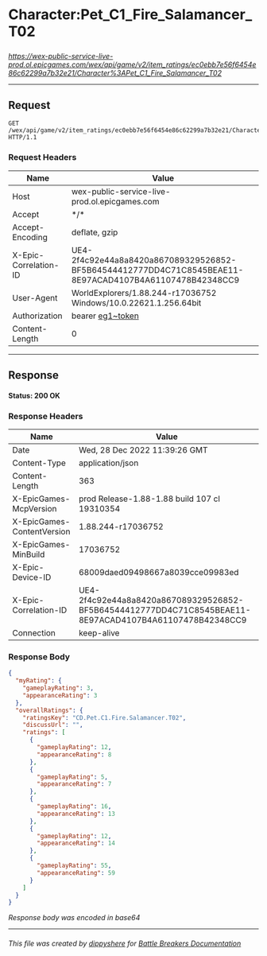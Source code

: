 # Character:Pet_C1_Fire_Salamancer_T02

#####

*https://wex-public-service-live-prod.ol.epicgames.com/wex/api/game/v2/item_ratings/ec0ebb7e56f6454e86c62299a7b32e21/Character%3APet_C1_Fire_Salamancer_T02*

___

## Request

```http request
GET /wex/api/game/v2/item_ratings/ec0ebb7e56f6454e86c62299a7b32e21/Character%3APet_C1_Fire_Salamancer_T02 HTTP/1.1
```





### Request Headers

| Name | Value |
|---|---|
| Host | wex-public-service-live-prod.ol.epicgames.com |
| Accept | \*/\* |
| Accept-Encoding | deflate, gzip |
| X-Epic-Correlation-ID | UE4-2f4c92e44a8a8420a867089329526852-BF5B64544412777DD4C71C8545BEAE11-8E97ACAD4107B4A61107478B42348CC9 |
| User-Agent | WorldExplorers/1.88.244-r17036752 Windows/10.0.22621.1.256.64bit |
| Authorization | bearer [eg1~token](https://github.com/dippyshere/battle-breakers-documentation/blob/master/docs/common/tokens/eg1.md) |
| Content-Length | 0 |



___

## Response

#### Status: 200 OK




### Response Headers

| Name | Value |
|---|---|
| Date | Wed, 28 Dec 2022 11:39:26 GMT |
| Content-Type | application/json |
| Content-Length | 363 |
| X-EpicGames-McpVersion | prod Release-1.88-1.88 build 107 cl 19310354 |
| X-EpicGames-ContentVersion | 1.88.244-r17036752 |
| X-EpicGames-MinBuild | 17036752 |
| X-Epic-Device-ID | 68009daed09498667a8039cce09983ed |
| X-Epic-Correlation-ID | UE4-2f4c92e44a8a8420a867089329526852-BF5B64544412777DD4C71C8545BEAE11-8E97ACAD4107B4A61107478B42348CC9 |
| Connection | keep-alive |


### Response Body

```json
{
  "myRating": {
    "gameplayRating": 3,
    "appearanceRating": 3
  },
  "overallRatings": {
    "ratingsKey": "CD.Pet.C1.Fire.Salamancer.T02",
    "discussUrl": "",
    "ratings": [
      {
        "gameplayRating": 12,
        "appearanceRating": 8
      },
      {
        "gameplayRating": 5,
        "appearanceRating": 7
      },
      {
        "gameplayRating": 16,
        "appearanceRating": 13
      },
      {
        "gameplayRating": 12,
        "appearanceRating": 14
      },
      {
        "gameplayRating": 55,
        "appearanceRating": 59
      }
    ]
  }
}
```

*Response body was encoded in base64*

___

###### This file was created by [dippyshere](https://github.com/dippyshere) for [Battle Breakers Documentation](https://github.com/dippyshere/battle-breakers-documentation)
